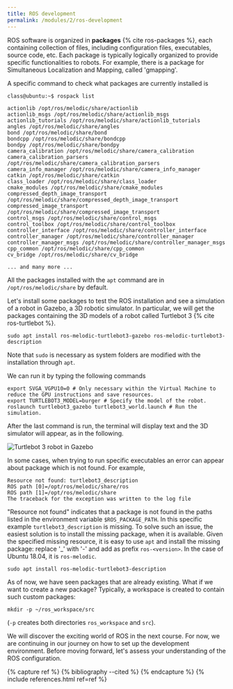 ```yaml
---
title: ROS development
permalink: /modules/2/ros-development
---
```


ROS software is organized in **packages** {% cite ros-packages %}, each containing collection of files, including configuration files, executables, source code, etc.
Each package is typically logically organized to provide specific functionalities to robots. For example, there is a package for Simultaneous Localization and Mapping, called 'gmapping'. 

A specific command to check what packages are currently installed is

    class@ubuntu:~$ rospack list

    actionlib /opt/ros/melodic/share/actionlib
    actionlib_msgs /opt/ros/melodic/share/actionlib_msgs
    actionlib_tutorials /opt/ros/melodic/share/actionlib_tutorials
    angles /opt/ros/melodic/share/angles
    bond /opt/ros/melodic/share/bond
    bondcpp /opt/ros/melodic/share/bondcpp
    bondpy /opt/ros/melodic/share/bondpy
    camera_calibration /opt/ros/melodic/share/camera_calibration
    camera_calibration_parsers /opt/ros/melodic/share/camera_calibration_parsers
    camera_info_manager /opt/ros/melodic/share/camera_info_manager
    catkin /opt/ros/melodic/share/catkin
    class_loader /opt/ros/melodic/share/class_loader
    cmake_modules /opt/ros/melodic/share/cmake_modules
    compressed_depth_image_transport /opt/ros/melodic/share/compressed_depth_image_transport
    compressed_image_transport /opt/ros/melodic/share/compressed_image_transport
    control_msgs /opt/ros/melodic/share/control_msgs
    control_toolbox /opt/ros/melodic/share/control_toolbox
    controller_interface /opt/ros/melodic/share/controller_interface
    controller_manager /opt/ros/melodic/share/controller_manager
    controller_manager_msgs /opt/ros/melodic/share/controller_manager_msgs
    cpp_common /opt/ros/melodic/share/cpp_common
    cv_bridge /opt/ros/melodic/share/cv_bridge
    
    ... and many more ...

All the packages installed with the `apt` command are in `/opt/ros/melodic/share` by default.

Let's install some packages to test the ROS installation and see a simulation of a robot in Gazebo, a 3D robotic simulator. In particular, we will get the packages containing the 3D models of a robot called Turtlebot 3 {% cite ros-turtlebot %}.

    sudo apt install ros-melodic-turtlebot3-gazebo ros-melodic-turtlebot3-description

Note that `sudo` is necessary as system folders are modified with the installation through `apt`.

We can run it by typing the following commands

    export SVGA_VGPU10=0 # Only necessary within the Virtual Machine to reduce the GPU instructions and save resources.
    export TURTLEBOT3_MODEL=burger # Specify the model of the robot.
    roslaunch turtlebot3_gazebo turtlebot3_world.launch # Run the simulation.
    
After the last command is run, the terminal will display text and the 3D simulator will appear, as in the following.

![Turtlebot 3 robot in Gazebo](/img/gazebo-turtlebot3.png)

In some cases, when trying to run specific executables an error can appear about package which is not found. For example, 

    Resource not found: turtlebot3_description
    ROS path [0]=/opt/ros/melodic/share/ros
    ROS path [1]=/opt/ros/melodic/share
    The traceback for the exception was written to the log file

"Resource not found" indicates that a package is not found in the paths listed in the environment variable `$ROS_PACKAGE_PATH`. In this specific example `turtlebot3_description` is missing. 
To solve such an issue, the easiest solution is to install the missing package, when it is available. Given the specified missing resource, it is easy to use `apt` and install the missing package: replace '_' with '-' and add as prefix `ros-<version>`. In the case of Ubuntu 18.04, it is `ros-melodic`.

    sudo apt install ros-melodic-turtlebot3-description
    

As of now, we have seen packages that are already existing. What if we want to create a new package? Typically, a workspace is created to contain such custom packages:

    mkdir -p ~/ros_workspace/src

(`-p` creates both directories `ros_workspace` and `src`).

We will discover the exciting world of ROS in the next course. For now, we are continuing in our journey on how to set up the development environment. Before moving forward, let's assess your understanding of the ROS configuration.


{% capture ref %}
{% bibliography --cited %}
{% endcapture %}
{% include references.html ref=ref %}

